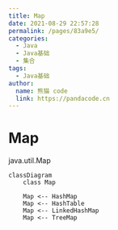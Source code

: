 ```yaml
---
title: Map
date: 2021-08-29 22:57:28
permalink: /pages/83a9e5/
categories: 
  - Java
  - Java基础
  - 集合
tags: 
  - Java基础
author: 
  name: 熊猫 code
  link: https://pandacode.cn
---
```


# Map

java.util.Map

```mermaid
classDiagram
	class Map
	
	Map <-- HashMap
	Map <-- HashTable
	Map <-- LinkedHashMap
	Map <-- TreeMap
```

